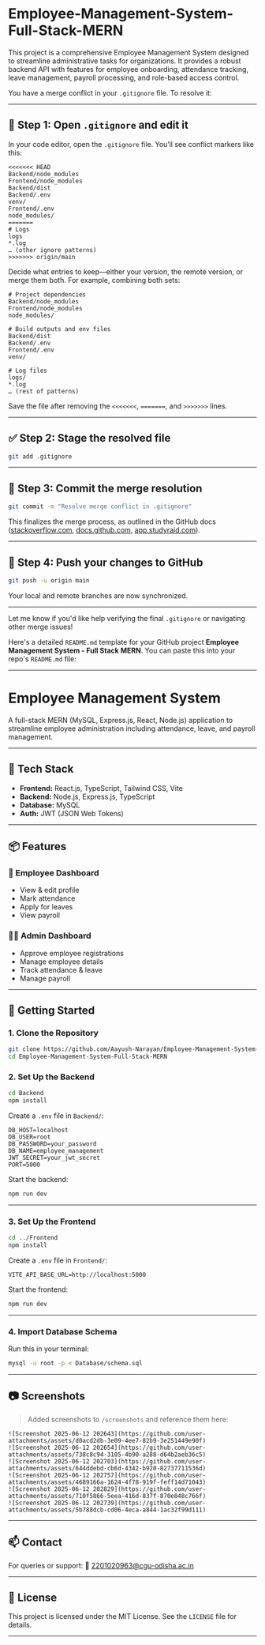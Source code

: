# Employee-Management-System-Full-Stack-MERN
This project is a comprehensive Employee Management System designed to streamline administrative tasks for organizations. It provides a robust backend API with features for employee onboarding, attendance tracking, leave management, payroll processing, and role-based access control.

You have a merge conflict in your `.gitignore` file. To resolve it:

---

## 🔧 Step 1: Open `.gitignore` and edit it

In your code editor, open the `.gitignore` file. You’ll see conflict markers like this:

```gitignore
<<<<<<< HEAD
Backend/node_modules
Frontend/node_modules
Backend/dist
Backend/.env
venv/
Frontend/.env
node_modules/
=======
# Logs
logs
*.log
… (other ignore patterns)
>>>>>>> origin/main
```

Decide what entries to keep—either your version, the remote version, or merge them both. For example, combining both sets:

```gitignore
# Project dependencies
Backend/node_modules
Frontend/node_modules
node_modules/

# Build outputs and env files
Backend/dist
Backend/.env
Frontend/.env
venv/

# Log files
logs/
*.log
… (rest of patterns)
```

Save the file after removing the `<<<<<<<`, `=======`, and `>>>>>>>` lines.

---

## ✅ Step 2: Stage the resolved file

```bash
git add .gitignore
```

---

## 📝 Step 3: Commit the merge resolution

```bash
git commit -m "Resolve merge conflict in .gitignore"
```

This finalizes the merge process, as outlined in the GitHub docs ([stackoverflow.com][1], [docs.github.com][2], [app.studyraid.com][3]).

---

## 🚀 Step 4: Push your changes to GitHub

```bash
git push -u origin main
```

Your local and remote branches are now synchronized.

---

Let me know if you'd like help verifying the final `.gitignore` or navigating other merge issues!

[1]: https://stackoverflow.com/questions/12160676/merge-conflict-in-gitignore?utm_source=chatgpt.com "Merge conflict in .gitignore - Stack Overflow"
[2]: https://docs.github.com/articles/resolving-a-merge-conflict-using-the-command-line?utm_source=chatgpt.com "Resolving a merge conflict using the command line - GitHub Docs"
[3]: https://app.studyraid.com/en/read/15176/525734/merging-gitignore-changes-without-conflicts?utm_source=chatgpt.com "Merging .gitignore changes without conflicts - StudyRaid"


Here's a detailed `README.md` template for your GitHub project **Employee Management System - Full Stack MERN**. You can paste this into your repo's `README.md` file:

---

# Employee Management System

A full-stack MERN (MySQL, Express.js, React, Node.js) application to streamline employee administration including attendance, leave, and payroll management.

---

## 🔧 Tech Stack

* **Frontend:** React.js, TypeScript, Tailwind CSS, Vite
* **Backend:** Node.js, Express.js, TypeScript
* **Database:** MySQL
* **Auth:** JWT (JSON Web Tokens)

---

## 📦 Features

### 🧑 Employee Dashboard

* View & edit profile
* Mark attendance
* Apply for leaves
* View payroll

### 👨‍💼 Admin Dashboard

* Approve employee registrations
* Manage employee details
* Track attendance & leave
* Manage payroll

---

## 🚀 Getting Started

### 1. Clone the Repository

```bash
git clone https://github.com/Aayush-Narayan/Employee-Management-System-Full-Stack-MERN.git
cd Employee-Management-System-Full-Stack-MERN
```

### 2. Set Up the Backend

```bash
cd Backend
npm install
```

Create a `.env` file in `Backend/`:

```env
DB_HOST=localhost
DB_USER=root
DB_PASSWORD=your_password
DB_NAME=employee_management
JWT_SECRET=your_jwt_secret
PORT=5000
```

Start the backend:

```bash
npm run dev
```

---

### 3. Set Up the Frontend

```bash
cd ../Frontend
npm install
```

Create a `.env` file in `Frontend/`:

```env
VITE_API_BASE_URL=http://localhost:5000
```

Start the frontend:

```bash
npm run dev
```

---

### 4. Import Database Schema

Run this in your terminal:

```bash
mysql -u root -p < Database/schema.sql
```

---

## 📷 Screenshots

> Added screenshots to `/screenshots` and reference them here:

```
![Screenshot 2025-06-12 202643](https://github.com/user-attachments/assets/d0acd2db-3e09-4ee7-82b9-3e251449e90f)
![Screenshot 2025-06-12 202654](https://github.com/user-attachments/assets/738c8c94-3105-4b90-a288-d64b2aeb36c5)
![Screenshot 2025-06-12 202703](https://github.com/user-attachments/assets/644ddebd-cb6d-4342-b920-82737711536d)
![Screenshot 2025-06-12 202757](https://github.com/user-attachments/assets/4689166a-1624-4f78-919f-feff14d71043)
![Screenshot 2025-06-12 202829](https://github.com/user-attachments/assets/710f5866-5eea-416d-837f-870e848c766f)
![Screenshot 2025-06-12 202739](https://github.com/user-attachments/assets/5b788dcb-cd06-4eca-a844-1ac32f99d111)

```

---

## 📫 Contact

For queries or support:
📧 [2201020963@cgu-odisha.ac.in](mailto:2201020963@cgu-odisha.ac.in)

---

## 📝 License

This project is licensed under the MIT License. See the `LICENSE` file for details.

---
